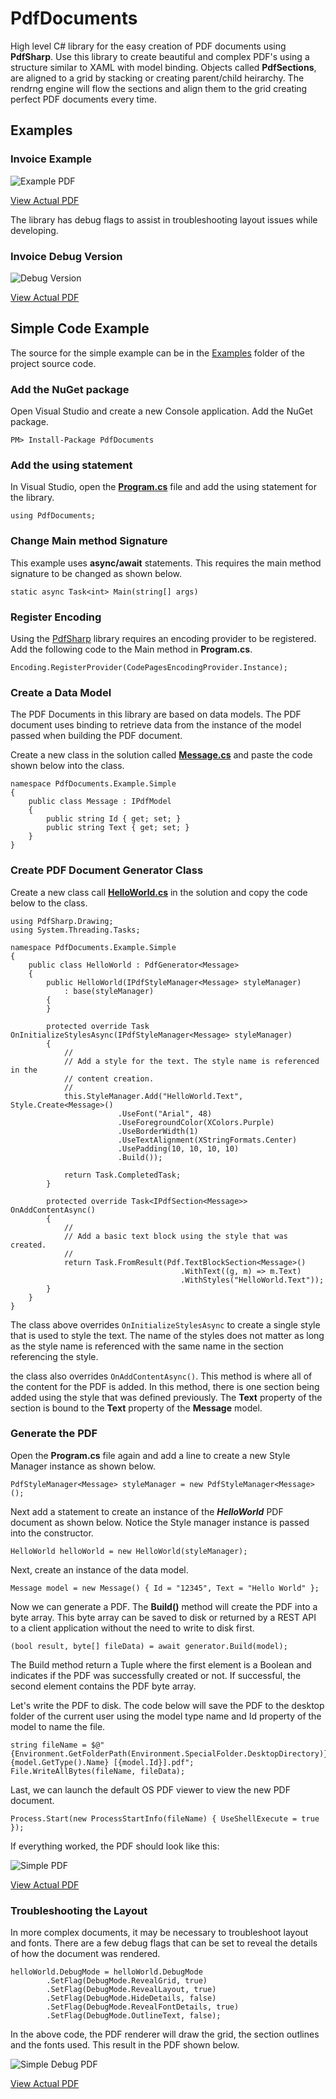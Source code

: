 # PdfDocuments
High level C# library for the easy creation of PDF documents using **PdfSharp**. Use this library to create beautiful and complex PDF's using a structure similar to XAML with model binding. Objects called **PdfSections**, are aligned to a grid by stacking or creating parent/child heirarchy. The rendrng engine will flow the sections and align them to the grid creating perfect PDF documents every time.

## Examples

### Invoice Example

![Example PDF](https://github.com/porrey/PdfDocuments/raw/main/Images/Invoice.png)

[View Actual PDF](https://github.com/porrey/PdfDocuments/raw/main/Images/Invoice.pdf)

The library has debug flags to assist in troubleshooting layout issues while developing.

### Invoice Debug Version

![Debug Version](https://github.com/porrey/PdfDocuments/raw/main/Images/Invoice-Debug.png)

[View Actual PDF](https://github.com/porrey/PdfDocuments/raw/main/Images/Invoice-Debug.pdf)

## Simple Code Example

The source for the simple example can be in the [Examples](https://github.com/porrey/PdfDocuments/tree/main/Src/PDF-Documents-Solution/Examples) folder of the project source code.

### Add the NuGet package

Open Visual Studio and create a new Console application. Add the NuGet package.

```
PM> Install-Package PdfDocuments
```

### Add the using statement

In Visual Studio, open the **[Program.cs](https://github.com/porrey/PdfDocuments/blob/main/Src/PDF-Documents-Solution/Examples/PdfDocuments.Example.Simple/Program.cs)** file and add the using statement for the library.

```
using PdfDocuments;
```

### Change Main method Signature

This example uses **async/await** statements. This requires the main method signature to be changed as shown below.

```
static async Task<int> Main(string[] args)
```

### Register Encoding

Using the [PdfSharp](http://www.pdfsharp.com/PDFsharp/) library requires an encoding provider to be registered. Add the following code to the Main method in **Program.cs**.

```
Encoding.RegisterProvider(CodePagesEncodingProvider.Instance);
```

### Create a Data Model

The PDF Documents in this library are based on data models. The PDF document uses binding to retrieve data from the instance of the model passed when building the PDF document.

Create a new class in the solution called **[Message.cs](https://github.com/porrey/PdfDocuments/blob/main/Src/PDF-Documents-Solution/Examples/PdfDocuments.Example.Simple/Message.cs)** and paste the code shown below into the class.

	namespace PdfDocuments.Example.Simple
	{
		public class Message : IPdfModel
		{
			public string Id { get; set; }
			public string Text { get; set; }
		}
	}

### Create PDF Document Generator Class

Create a new class call **[HelloWorld.cs](https://github.com/porrey/PdfDocuments/blob/main/Src/PDF-Documents-Solution/Examples/PdfDocuments.Example.Simple/HelloWorld.cs)** in the solution and copy the code below to the class.


	using PdfSharp.Drawing;
	using System.Threading.Tasks;
	
	namespace PdfDocuments.Example.Simple
	{
		public class HelloWorld : PdfGenerator<Message>
		{
			public HelloWorld(IPdfStyleManager<Message> styleManager)
				: base(styleManager)
			{
			}
	
			protected override Task OnInitializeStylesAsync(IPdfStyleManager<Message> styleManager)
			{
				//
				// Add a style for the text. The style name is referenced in the
				// content creation.
				//
				this.StyleManager.Add("HelloWorld.Text", Style.Create<Message>()
							.UseFont("Arial", 48)
							.UseForegroundColor(XColors.Purple)
							.UseBorderWidth(1)
							.UseTextAlignment(XStringFormats.Center)
							.UsePadding(10, 10, 10, 10)
							.Build());
	
				return Task.CompletedTask;
			}
	
			protected override Task<IPdfSection<Message>> OnAddContentAsync()
			{
				//
				// Add a basic text block using the style that was created.
				//
				return Task.FromResult(Pdf.TextBlockSection<Message>()
										  .WithText((g, m) => m.Text)
										  .WithStyles("HelloWorld.Text"));
			}
		}
	}

The class above overrides `OnInitializeStylesAsync` to create a single style that is used to style the text. The name of the styles does not matter as long as the style name is referenced with the same name in the section referencing the style.

the class also overrides `OnAddContentAsync()`. This method is where all of the content for the PDF is added. In this method, there is one section being added using the style that was defined previously. The **Text** property of the section is bound to the **Text** property of the **Message** model.

### Generate the PDF

Open the **Program.cs** file again and add a line to create a new Style Manager instance as shown below.

```
PdfStyleManager<Message> styleManager = new PdfStyleManager<Message>();
```

Next add a statement to create an instance of the ***HelloWorld*** PDF document as shown below. Notice the Style manager instance is passed into the constructor.

```
HelloWorld helloWorld = new HelloWorld(styleManager);
```

Next, create an instance of the data model.

```
Message model = new Message() { Id = "12345", Text = "Hello World" };
```

Now we can generate a PDF. The **Build()** method will create the PDF into a byte array. This byte array can be saved to disk or returned by a REST API to a client application without the need to write to disk first.

```
(bool result, byte[] fileData) = await generator.Build(model);
```

The Build method return a Tuple where the first element is a Boolean and indicates if the PDF was successfully created or not. If successful, the second element contains the PDF byte array.

Let's write the PDF to disk. The code below will save the PDF to the desktop folder of the current user using the model type name and Id property of the model to name the file.

	string fileName = $@"{Environment.GetFolderPath(Environment.SpecialFolder.DesktopDirectory)}\{model.GetType().Name} [{model.Id}].pdf";
	File.WriteAllBytes(fileName, fileData);

Last, we can launch the default OS PDF viewer to view the new PDF document.

```
Process.Start(new ProcessStartInfo(fileName) { UseShellExecute = true });
```

If everything worked, the PDF should look like this:

![Simple PDF](https://github.com/porrey/PdfDocuments/raw/main/Images/Message.png)

[View Actual PDF](https://github.com/porrey/PdfDocuments/raw/main/Images/Message.pdf)

### Troubleshooting the Layout

In more complex documents, it may be necessary to troubleshoot layout and fonts. There are a few debug flags that can be set to reveal the details of how the document was rendered.

	helloWorld.DebugMode = helloWorld.DebugMode
			.SetFlag(DebugMode.RevealGrid, true)
			.SetFlag(DebugMode.RevealLayout, true)
			.SetFlag(DebugMode.HideDetails, false)
			.SetFlag(DebugMode.RevealFontDetails, true)
			.SetFlag(DebugMode.OutlineText, false);


In the above code, the PDF renderer will draw the grid, the section outlines and the fonts used. This result in the PDF shown below.

![Simple Debug PDF](https://github.com/porrey/PdfDocuments/raw/main/Images/Message-Debug.png)

[View Actual PDF](https://github.com/porrey/PdfDocuments/raw/main/Images/Message-debug.pdf)

